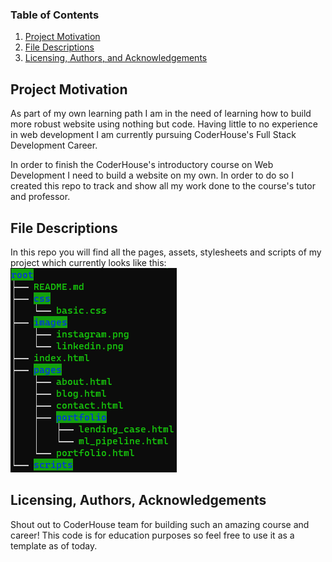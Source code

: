### Table of Contents

1. [Project Motivation](#motivation)
2. [File Descriptions](#files)
3. [Licensing, Authors, and Acknowledgements](#licensing)

## Project Motivation<a name="motivation"></a>

As part of my own learning path I am in the need of learning how to build more robust website using nothing but code.
Having little to no experience in web development I am currently pursuing CoderHouse's Full Stack Development Career.

In order to finish the CoderHouse's introductory course on Web Development I need to build a website on my own. In order to do so
I created this repo to track and show all my work done to the course's tutor and professor.

## File Descriptions <a name="files"></a>

In this repo you will find all the pages, assets, stylesheets and scripts of my project which currently looks like this:
![Current Repo Structure](images/root_structure.png "San Juan Mountains")

## Licensing, Authors, Acknowledgements<a name="licensing"></a>

Shout out to CoderHouse team for building such an amazing course and career! This code is for education purposes so feel
free to use it as a template as of today.